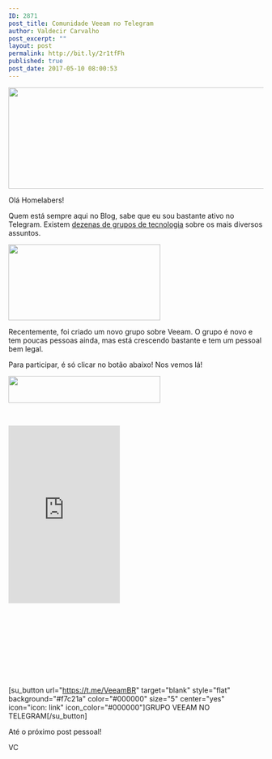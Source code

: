 ```yaml
---
ID: 2871
post_title: Comunidade Veeam no Telegram
author: Valdecir Carvalho
post_excerpt: ""
layout: post
permalink: http://bit.ly/2r1tfFh
published: true
post_date: 2017-05-10 08:00:53
---
```

<img class="aligncenter size-full wp-image-2817" src="http://homelaber.com.br/site/wp-content/uploads/2017/04/banner-homelaber-veeamon.jpg" alt="" width="800" height="200" />

Olá Homelabers!

Quem está sempre aqui no Blog, sabe que eu sou bastante ativo no Telegram. Existem <a href="http://homelaber.com.br/grupos-de-tecnologia-no-telegram/">dezenas de grupos de tecnologia</a> sobre os mais diversos assuntos.

<img class="aligncenter wp-image-2270 size-medium" src="http://homelaber.com.br/site/wp-content/uploads/2016/09/telegram-app-for-smartphones-300x150.jpg" alt="" width="300" height="150" />

Recentemente, foi criado um novo grupo sobre Veeam. O grupo é novo e tem poucas pessoas ainda, mas está crescendo bastante e tem um pessoal bem legal.

Para participar, é só clicar no botão abaixo! Nos vemos lá!

<img class="aligncenter wp-image-2872 size-medium" src="http://homelaber.com.br/site/wp-content/uploads/2017/05/veeam-logo-green-300x53.png" alt="" width="300" height="53" />

&nbsp;

<div style="height: 500px; width: 300px; background: none;"><iframe width="220" height="351" style="overflow: hidden; height: 351px;" frameborder="0" src="https://cdn.combot.org/w1/434371255/1001098675118" scrolling="no"></iframe></div>

[su_button url="https://t.me/VeeamBR" target="blank" style="flat" background="#f7c21a" color="#000000" size="5" center="yes" icon="icon: link" icon_color="#000000"]GRUPO VEEAM NO TELEGRAM[/su_button]

Até o próximo post pessoal!

VC
